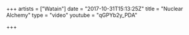 +++
artists = ["Watain"]
date = "2017-10-31T15:13:25Z"
title = "Nuclear Alchemy"
type = "video"
youtube = "qGPYb2y_PDA"

+++

